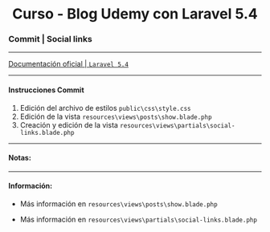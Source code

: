 
<!-- title -->
<h1 align="center">Curso - Blog Udemy con Laravel 5.4</h1>
<!-- end title -->

<!-- commit name -->
### Commit | __Social links__
<!-- end commit name -->

- - - - - - - - - - - - - - - - - - - - - - - - - - - - - -

<!-- official documentation -->
[Documentación oficial | `Laravel 5.4` ](https://laravel.com/docs/5.4)
<!-- end official documentation -->

- - - - - - - - - - - - - - - - - - - - - - - - - - - - - -

<!-- commit instructions -->
#### Instrucciones Commit
1. Edición del archivo de estilos `public\css\style.css`
2. Edición de la vista `resources\views\posts\show.blade.php`
3. Creación y edición de la vista `resources\views\partials\social-links.blade.php`
<!-- end commit instructions -->

- - - - - - - - - - - - - - - - - - - - - - - - - - - - - -

<!-- notes -->
#### Notas:
<!-- end notes -->

- - - - - - - - - - - - - - - - - - - - - - - - - - - - - -

<!-- information -->
#### Información:
- Más información en `resources\views\posts\show.blade.php`

- Más información en `resources\views\partials\social-links.blade.php`
<!-- end information -->